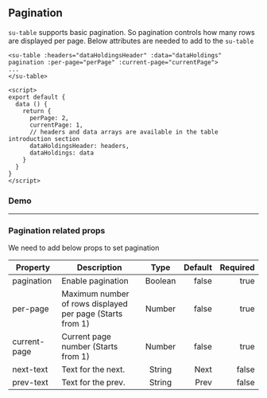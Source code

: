 ## Pagination


`su-table` supports basic pagination. So pagination controls how many rows are displayed per page. Below attributes are needed to add to the `su-table`

```vue
<su-table :headers="dataHoldingsHeader" :data="dataHoldings" pagination :per-page="perPage" :current-page="currentPage">
...
</su-table>

<script>
export default {
  data () {
    return {
      perPage: 2,
      currentPage: 1,
      // headers and data arrays are available in the table introduction section
      dataHoldingsHeader: headers,
      dataHoldings: data
    }
  }
}
</script>
```

### Demo

<div>
  <su-table :headers="dataHoldingsHeader" :data="dataHoldings" pagination :per-page="perPage" :current-page="currentPage">
    <template slot-scope="props">
      <td>
        {{ props.row.tradingsymbol }}
      </td>
      <td>
        {{ props.row.collateral_value }}
      </td>
      <td>
        {{ props.row.pledge_qty }}
      </td>
      <td>
        {{ props.row.loan_value }}
      </td>
    </template>
  </su-table>
</div>

<script>
import DataTable from "../.vuepress/components/SimpleUI/components/DataTable"

export default {
  components: {
    "su-table": DataTable
  },
  data () {
    return {
      perPage: 2,
      currentPage: 1,
      dataHoldingsHeader: [{
        class: [],
        label: "Symbol",
        field: "tradingsymbol",
        sort: false,
        tableBorder: false
      }, {
        class: [],
        label: "Max available (₹)",
        field: "collateral_value",
        tableBorder: false
      }, {
        class: [],
        label: "Pledge Qty",
        field: "pledge_qty"
      }, {
        class: [],
        label: "Amount required (₹)",
        field: "loan_value"
      }],
      dataHoldings: [{
            "tradingsymbol": "QUICKHEAL",
            "loan_value": 253.25,
            "quantity": 1.0,
            "pledge_qty": 1.0,
            "collateral_value": 127.0
          }, {
            "tradingsymbol": "UPL",
            "loan_value": 734.85,
            "quantity": 1.0,
            "pledge_qty": 1.0,
            "collateral_value": 367.0
          }, {
            "tradingsymbol": "L&TFH",
            "loan_value": 330.9,
            "quantity": 2.0,
            "pledge_qty": 2.0,
            "collateral_value": 165.0
          }, {
            "tradingsymbol": "AXISBANK",
            "loan_value": 7011.4,
            "quantity": 11.0,
            "pledge_qty": 11.0,
            "collateral_value": 3506.0
          }, {
            "tradingsymbol": "WONDERLA",
            "loan_value": 309.15,
            "quantity": 1.0,
            "pledge_qty": 1.0,
            "collateral_value": 155.0
          }, {
            "tradingsymbol": "IDFCBANK",
            "loan_value": 44.9,
            "quantity": 1.0,
            "pledge_qty": 1.0,
            "collateral_value": 22.0
          }],
    }
  },

}
</script>

<hr/>

### Pagination related props

We need to add below props to set pagination

|  Property  |  Description  |  Type  |  Default  |  Required  |
| ------------- | ------------- |:-----:| -----:| -----:|
|  pagination  | Enable pagination  |  Boolean  |  false  |  true  |
|  per-page  | Maximum number of rows displayed per page (Starts from 1)  |  Number  |  false  |  true  |
|  current-page  | Current page number (Starts from 1) |  Number  |  false  |  true  |
|  next-text  | Text for the next. |  String  |  Next  |  false  |
|  prev-text  | Text for the prev. |  String  |  Prev  |  false  |

